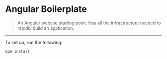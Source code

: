 # Angular Boilerplate

> An Angular website starting point. Has all the infrastructure needed to rapidly build an application.

---

To set up, run the following:

```
npm install
```